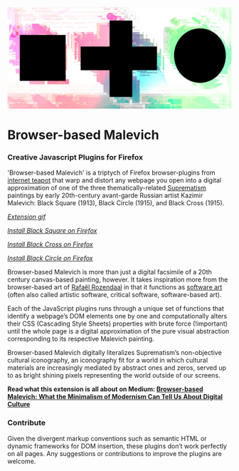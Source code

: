 ![Cover](https://raw.githubusercontent.com/waodendaal/Browser-based-Malevich/master/imgs/Malevich%20cover%20final.jpg)
# Browser-based Malevich
### Creative Javascript Plugins for Firefox

'Browser-based Malevich' is a triptych of Firefox browser-plugins from [internet teapot](https://www.internetteapot.com) that warp and distort 
any webpage you open into a digital approximation of one of the three thematically-related [Suprematism](https://en.wikipedia.org/wiki/Suprematism) paintings 
by early 20th-century avant-garde Russian artist Kazimir Malevich: Black Square (1913), Black Circle (1915), and Black Cross (1915).

*[Extension gif](https://raw.githubusercontent.com/waodendaal/Browser-based-Malevich/master/imgs/4.browser-based-malevich-800px.gif)*

*[Install Black Square on Firefox](https://addons.mozilla.org/en-US/firefox/addon/black-square/)*

*[Install Black Cross on Firefox](https://addons.mozilla.org/en-US/firefox/addon/black-cross-malevich/)*

*[Install Black Circle on Firefox](https://addons.mozilla.org/en-US/firefox/addon/black-circle-malevich/)*


Browser-based Malevich is more than just a digital facsimile of a 20th century canvas-based painting, however. It takes inspiration more from the browser-based art of [Rafaël Rozendaal](https://www.newrafael.com/) in that it functions as [software art](https://monoskop.org/Software_art) (often also called artistic software, critical software, software-based art).

Each of the JavaScript plugins runs through a unique set of functions that identify a webpage’s DOM elements one by one and computationally alters their CSS (Cascading Style Sheets) properties with brute force (!important) until the whole page is a digital approximation of the pure visual abstraction corresponding to its respective Malevich painting.  

Browser-based Malevich digitally literalizes Suprematism’s non-objective cultural iconography, an iconography fit for a world in which cultural materials are increasingly mediated by abstract ones and zeros, served up to as bright shining pixels representing the world outside of our screens.

**Read what this extension is all about on Medium: [Browser-based Malevich: What the Minimalism of Modernism Can Tell Us About Digital Culture](https://medium.com/internet-teapot/browser-based-malevich-what-the-minimalism-of-modernism-can-tell-us-about-digital-culture-b4ba1a8dcf89)**

### Contribute
Given the divergent markup conventions such as semantic HTML or dynamic frameworks for DOM insertion, these plugins don’t work perfectly on all pages. 
Any suggestions or contributions to improve the plugins are welcome. 
